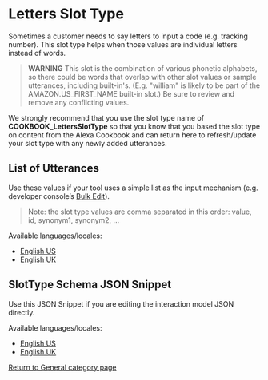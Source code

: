 # Letters Slot Type

Sometimes a customer needs to say letters to input a code (e.g. tracking number). This slot type helps when those values are individual letters instead of words.

> **WARNING** This slot is the combination of various phonetic alphabets, so there could be words that overlap with other slot values or sample utterances, including built-in's. (E.g. "william" is likely to be part of the AMAZON.US_FIRST_NAME built-in slot.) Be sure to review and remove any conflicting values.

We strongly recommend that you use the slot type name of **COOKBOOK_LettersSlotType** so that you know that you based the slot type on content from the Alexa Cookbook and can return here to refresh/update your slot type with any newly added utterances.

## List of Utterances
Use these values if your tool uses a simple list as the input mechanism (e.g. developer console’s [Bulk Edit](https://developer.amazon.com/docs/custom-skills/create-intents-utterances-and-slots.html#edit-or-upload-sample-utterances-in-bulk)).

> Note: the slot type values are comma separated in this order: value, id, synonym1, synonym2, ...

Available languages/locales:
- [English US](./en-US.txt)
- [English UK](./en-GB.txt)

## SlotType Schema JSON Snippet
Use this JSON Snippet if you are editing the interaction model JSON directly.

Available languages/locales:
- [English US](./en-US.json)
- [English UK](./en-GB.json)

[Return to General category page](..)
